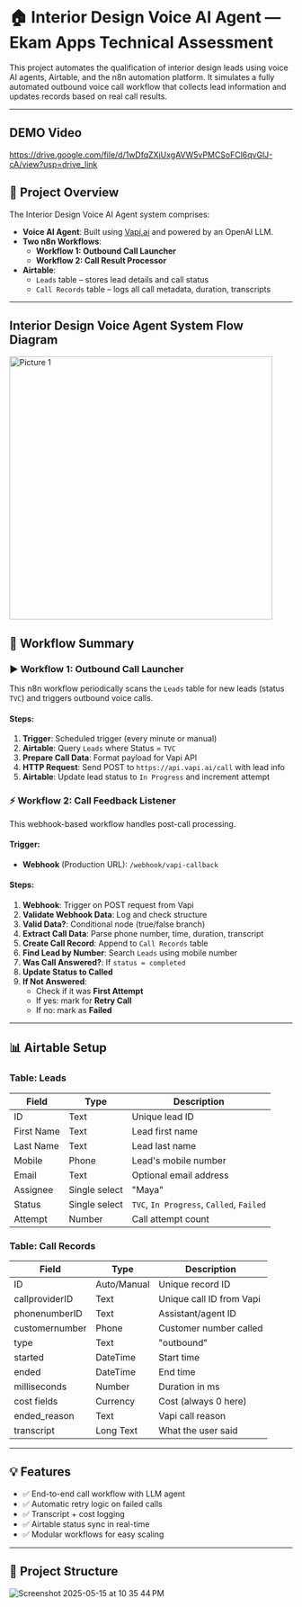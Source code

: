 
# 🏠 Interior Design Voice AI Agent — Ekam Apps Technical Assessment

This project automates the qualification of interior design leads using voice AI agents, Airtable, and the n8n automation platform. It simulates a fully automated outbound voice call workflow that collects lead information and updates records based on real call results.

---
## DEMO Video 

https://drive.google.com/file/d/1wDfqZXjUxgAVW5vPMCSoFCl6qvGlJ-cA/view?usp=drive_link


## 📌 Project Overview

The Interior Design Voice AI Agent system comprises:

- **Voice AI Agent**: Built using [Vapi.ai](https://vapi.ai) and powered by an OpenAI LLM.
- **Two n8n Workflows**:
  - **Workflow 1: Outbound Call Launcher**
  - **Workflow 2: Call Result Processor**
- **Airtable**:
  - `Leads` table – stores lead details and call status
  - `Call Records` table – logs all call metadata, duration, transcripts

---

## Interior Design Voice Agent System Flow Diagram

<img width="468" alt="Picture 1" src="https://github.com/user-attachments/assets/40a78eb1-94d5-454c-8a93-8d74cf24ea0a" />

## 🧠 Workflow Summary

### ▶️ Workflow 1: Outbound Call Launcher

This n8n workflow periodically scans the `Leads` table for new leads (status `TVC`) and triggers outbound voice calls.

#### Steps:
1. **Trigger**: Scheduled trigger (every minute or manual)
2. **Airtable**: Query `Leads` where Status = `TVC`
3. **Prepare Call Data**: Format payload for Vapi API
4. **HTTP Request**: Send POST to `https://api.vapi.ai/call` with lead info
5. **Airtable**: Update lead status to `In Progress` and increment attempt

### ⚡ Workflow 2: Call Feedback Listener

This webhook-based workflow handles post-call processing.

#### Trigger:
- **Webhook** (Production URL): `/webhook/vapi-callback`

#### Steps:
1. **Webhook**: Trigger on POST request from Vapi
2. **Validate Webhook Data**: Log and check structure
3. **Valid Data?**: Conditional node (true/false branch)
4. **Extract Call Data**: Parse phone number, time, duration, transcript
5. **Create Call Record**: Append to `Call Records` table
6. **Find Lead by Number**: Search `Leads` using mobile number
7. **Was Call Answered?**: If `status = completed`
8. **Update Status to Called**
9. **If Not Answered**:
    - Check if it was **First Attempt**
    - If yes: mark for **Retry Call**
    - If no: mark as **Failed**

---

## 📊 Airtable Setup

### Table: Leads
| Field         | Type      | Description                     |
|---------------|-----------|---------------------------------|
| ID            | Text      | Unique lead ID                  |
| First Name    | Text      | Lead first name                 |
| Last Name     | Text      | Lead last name                  |
| Mobile        | Phone     | Lead's mobile number            |
| Email         | Text      | Optional email address          |
| Assignee      | Single select | "Maya"                       |
| Status        | Single select | `TVC`, `In Progress`, `Called`, `Failed` |
| Attempt       | Number    | Call attempt count              |

### Table: Call Records
| Field         | Type      | Description                    |
|---------------|-----------|--------------------------------|
| ID            | Auto/Manual | Unique record ID             |
| callproviderID| Text      | Unique call ID from Vapi      |
| phonenumberID | Text      | Assistant/agent ID            |
| customernumber| Phone     | Customer number called        |
| type          | Text      | "outbound"                    |
| started       | DateTime  | Start time                    |
| ended         | DateTime  | End time                      |
| milliseconds  | Number    | Duration in ms                |
| cost fields   | Currency  | Cost (always 0 here)          |
| ended_reason  | Text      | Vapi call reason              |
| transcript    | Long Text | What the user said            |

---

## 💡 Features

- ✅ End-to-end call workflow with LLM agent
- ✅ Automatic retry logic on failed calls
- ✅ Transcript + cost logging
- ✅ Airtable status sync in real-time
- ✅ Modular workflows for easy scaling

---

## 🧱 Project Structure
![Screenshot 2025-05-15 at 10 35 44 PM](https://github.com/user-attachments/assets/b3da3e24-d56b-4c95-aed7-0edaa59d3e71)

